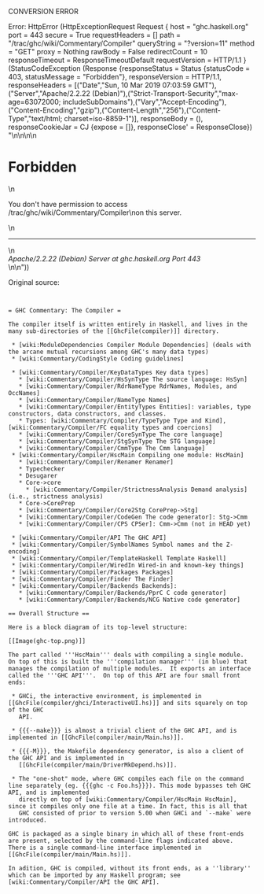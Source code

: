 CONVERSION ERROR

Error: HttpError (HttpExceptionRequest Request {
  host                 = "ghc.haskell.org"
  port                 = 443
  secure               = True
  requestHeaders       = []
  path                 = "/trac/ghc/wiki/Commentary/Compiler"
  queryString          = "?version=11"
  method               = "GET"
  proxy                = Nothing
  rawBody              = False
  redirectCount        = 10
  responseTimeout      = ResponseTimeoutDefault
  requestVersion       = HTTP/1.1
}
 (StatusCodeException (Response {responseStatus = Status {statusCode = 403, statusMessage = "Forbidden"}, responseVersion = HTTP/1.1, responseHeaders = [("Date","Sun, 10 Mar 2019 07:03:59 GMT"),("Server","Apache/2.2.22 (Debian)"),("Strict-Transport-Security","max-age=63072000; includeSubDomains"),("Vary","Accept-Encoding"),("Content-Encoding","gzip"),("Content-Length","256"),("Content-Type","text/html; charset=iso-8859-1")], responseBody = (), responseCookieJar = CJ {expose = []}, responseClose' = ResponseClose}) "<!DOCTYPE HTML PUBLIC \"-//IETF//DTD HTML 2.0//EN\">\n<html><head>\n<title>403 Forbidden</title>\n</head><body>\n<h1>Forbidden</h1>\n<p>You don't have permission to access /trac/ghc/wiki/Commentary/Compiler\non this server.</p>\n<hr>\n<address>Apache/2.2.22 (Debian) Server at ghc.haskell.org Port 443</address>\n</body></html>\n"))

Original source:

```trac


= GHC Commentary: The Compiler =

The compiler itself is written entirely in Haskell, and lives in the many sub-directories of the [[GhcFile(compiler)]] directory.  

 * [wiki:ModuleDependencies Compiler Module Dependencies] (deals with the arcane mutual recursions among GHC's many data types)
 * [wiki:Commentary/CodingStyle Coding guidelines]

 * [wiki:Commentary/Compiler/KeyDataTypes Key data types]
   * [wiki:Commentary/Compiler/HsSynType The source language: HsSyn] 
   * [wiki:Commentary/Compiler/RdrNameType RdrNames, Modules, and OccNames]
   * [wiki:Commentary/Compiler/NameType Names]
   * [wiki:Commentary/Compiler/EntityTypes Entities]: variables, type constructors, data constructors, and classes.
   * Types: [wiki:Commentary/Compiler/TypeType Type and Kind], [wiki:Commentary/Compiler/FC equality types and coercions]
   * [wiki:Commentary/Compiler/CoreSynType The core language]
   * [wiki:Commentary/Compiler/StgSynType The STG language]
   * [wiki:Commentary/Compiler/CmmType The Cmm language]
 * [wiki:Commentary/Compiler/HscMain Compiling one module: HscMain]
   * [wiki:Commentary/Compiler/Renamer Renamer]
   * Typechecker
   * Desugarer
   * Core->core
     * [wiki:Commentary/Compiler/StrictnessAnalysis Demand analysis] (i.e., strictness analysis)
   * Core->CorePrep
   * [wiki:Commentary/Compiler/Core2Stg CorePrep->Stg]
   * [wiki:Commentary/Compiler/CodeGen The code generator]: Stg->Cmm
   * [wiki:Commentary/Compiler/CPS CPSer]: Cmm->Cmm (not in HEAD yet)

 * [wiki:Commentary/Compiler/API The GHC API]
 * [wiki:Commentary/Compiler/SymbolNames Symbol names and the Z-encoding]
 * [wiki:Commentary/Compiler/TemplateHaskell Template Haskell]
 * [wiki:Commentary/Compiler/WiredIn Wired-in and known-key things]
 * [wiki:Commentary/Compiler/Packages Packages]
 * [wiki:Commentary/Compiler/Finder The Finder]
 * [wiki:Commentary/Compiler/Backends Backends]:
   * [wiki:Commentary/Compiler/Backends/PprC C code generator]
   * [wiki:Commentary/Compiler/Backends/NCG Native code generator]

== Overall Structure ==

Here is a block diagram of its top-level structure:

[[Image(ghc-top.png)]]

The part called '''HscMain''' deals with compiling a single module.  On top of this is built the '''compilation manager''' (in blue) that manages the compilation of multiple modules.  It exports an interface called the '''GHC API'''.  On top of this API are four small front ends:

 * GHCi, the interactive environment, is implemented in [[GhcFile(compiler/ghci/InteractiveUI.hs)]] and sits squarely on top of the GHC
   API.
 
 * {{{--make}}} is almost a trivial client of the GHC API, and is implemented in [[GhcFile(compiler/main/Main.hs)]]. 

 * {{{-M}}}, the Makefile dependency generator, is also a client of the GHC API and is implemented in
   [[GhcFile(compiler/main/DriverMkDepend.hs)]]. 

 * The "one-shot" mode, where GHC compiles each file on the command line separately (eg. {{{ghc -c Foo.hs}}}). This mode bypasses teh GHC API, and is implemented
   directly on top of [wiki:Commentary/Compiler/HscMain HscMain], since it compiles only one file at a time. In fact, this is all that   
   GHC consisted of prior to version 5.00 when GHCi and `--make` were introduced.

GHC is packaged as a single binary in which all of these front-ends are present, selected by the command-line flags indicated above.  There is a single command-line interface implemented in [[GhcFile(compiler/main/Main.hs)]].

In adition, GHC is compiled, without its front ends, as a ''library'' which can be imported by any Haskell program; see [wiki:Commentary/Compiler/API the GHC API].

 


```
